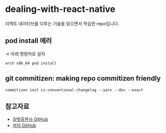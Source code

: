 # dealing-with-react-native

리액트 네이티브를 다루는 기술을 읽으면서 학습한 repo입니다.

## pod install 에러

→ 아래 명령어로 설치

```
arch x86_64 pod install
```

## git commitizen: making repo commitizen friendly

```
commitizen init cz-conventional-changelog --yarn --dev --exact
```

## 참고자료

- [길벗출판사 GitHub](https://github.com/gilbutITbook/080236)
- [저자 GitHub](https://github.com/velopert/dealing-with-react-native)
